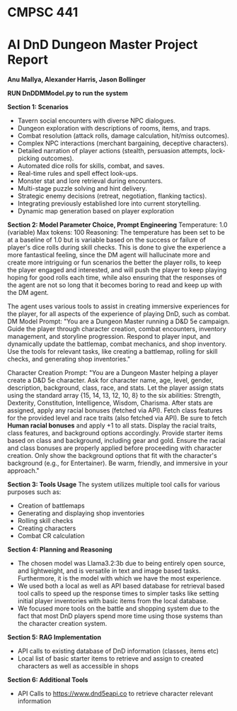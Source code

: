 # **CMPSC 441**

# **AI DnD Dungeon Master Project Report**
**Anu Mallya, Alexander Harris, Jason Bollinger**

**RUN DnDDMModel.py  to run the system** 

**Section 1: Scenarios**
-   Tavern social encounters with diverse NPC dialogues.
-   Dungeon exploration with descriptions of rooms, items, and traps.
-   Combat resolution (attack rolls, damage calculation, hit/miss outcomes).
-   Complex NPC interactions (merchant bargaining, deceptive characters).
-   Detailed narration of player actions (stealth, persuasion attempts, lock-picking outcomes).
-   Automated dice rolls for skills, combat, and saves.
-   Real-time rules and spell effect look-ups.
-   Monster stat and lore retrieval during encounters.
-   Multi-stage puzzle solving and hint delivery.
-   Strategic enemy decisions (retreat, negotiation, flanking tactics).
-   Integrating previously established lore into current storytelling.
-   Dynamic map generation based on player exploration

**Section 2: Model Parameter Choice, Prompt Engineering**
Temperature: 1.0 (variable)
Max tokens: 100
Reasoning: The temperature has been set to be at a baseline of 1.0 but  is  variable based on the success or failure of player's dice rolls during skill checks. This is done to give the experience a more fantastical feeling, since the DM agent will hallucinate more and create more intriguing or fun scenarios the better the player rolls, to keep the player engaged and interested, and will push the player to keep playing hoping for good rolls each time, while also ensuring that the responses of the agent are not so long that it becomes boring to read and keep up with the DM agent.

The agent uses various tools to assist in creating immersive experiences for the player, for all aspects of the experience of playing DnD, such as combat.
DM Model Prompt: 
"You are a Dungeon Master running a D&D 5e campaign. Guide the player through character creation, combat encounters, inventory management, and storyline progression. Respond to player input, and dynamically update the battlemap, combat mechanics, and shop inventory. Use the tools for relevant tasks, like creating a battlemap, rolling for skill checks, and generating shop inventories."

Character Creation Prompt:
"You are a Dungeon Master helping a player create a D&D 5e character. Ask for character name, age, level, gender, description, background, class, race, and stats. Let the player assign stats using the standard array {15, 14, 13, 12, 10, 8} to the six abilities: Strength, Dexterity, Constitution, Intelligence, Wisdom, Charisma. After stats are assigned, apply any racial bonuses (fetched via API). Fetch class features for the provided level and race traits (also fetched via API). Be sure to fetch **Human racial bonuses** and apply +1 to all stats. Display the racial traits, class features, and background options accordingly. Provide starter items based on class and background, including gear and gold. Ensure the racial and class bonuses are properly applied before proceeding with character creation. Only show the background options that fit with the character's background (e.g., for Entertainer). Be warm, friendly, and immersive in your approach."

**Section 3: Tools Usage**
The system utilizes multiple tool calls for various purposes such as:
- Creation of battlemaps
- Generating and displaying shop inventories
- Rolling skill checks
- Creating characters
- Combat CR calculation

**Section 4: Planning and Reasoning**
- The chosen model was Llama3.2:3b due to being entirely open source, and lightweight, and is versatile in text and image based tasks. Furthermore, it is the model with which we have the most experience.
- We used both a local as well as API based database for retrieval based tool calls to speed up the response times to simpler tasks like setting initial player inventories with basic items from the local database.
- We focused more tools on the battle and shopping system due to the fact that most DnD players spend more time using those systems than the character creation system.

**Section 5: RAG Implementation**
- API calls to existing database of DnD information (classes, items etc)
- Local list of basic starter items to retrieve and assign to created characters as well as accessible in shops

**Section 6: Additional Tools**
- API Calls to https://www.dnd5eapi.co to retrieve character relevant information